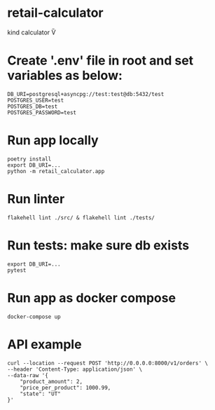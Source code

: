# retail-calculator
kind calculator Ѷ


# Create '.env' file in root and set variables as below:
```
DB_URI=postgresql+asyncpg://test:test@db:5432/test
POSTGRES_USER=test
POSTGRES_DB=test
POSTGRES_PASSWORD=test
```

# Run app locally
```
poetry install
export DB_URI=...
python -m retail_calculator.app
```

# Run linter
```
flakehell lint ./src/ & flakehell lint ./tests/
```

# Run tests: make sure db exists
```
export DB_URI=...
pytest
```

# Run app as docker compose
```
docker-compose up
```

# API example
```
curl --location --request POST 'http://0.0.0.0:8000/v1/orders' \
--header 'Content-Type: application/json' \
--data-raw '{
    "product_amount": 2,
    "price_per_product": 1000.99,
    "state": "UT"
}'
```
